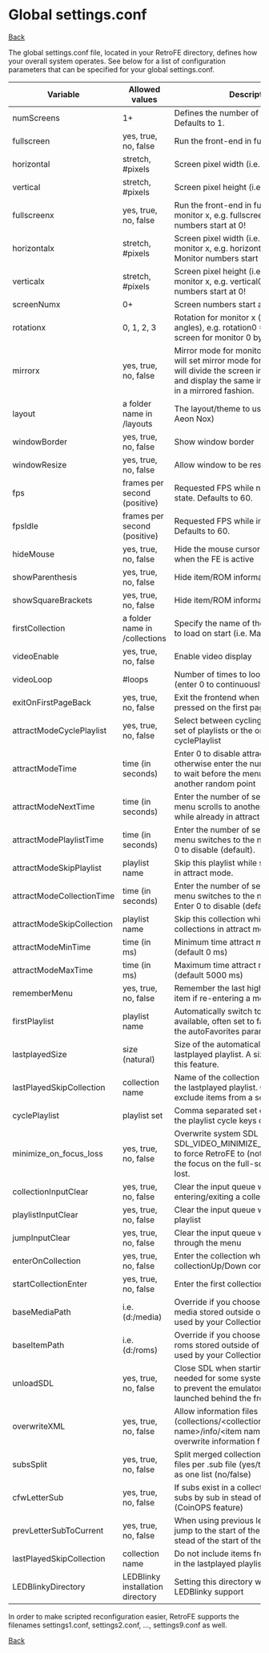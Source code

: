 # Global settings.conf
[Back](README.md)


The global settings.conf file, located in your RetroFE directory,
defines how your overall system operates. See below for a list of
configuration parameters that can be specified for your global
settings.conf.

| Variable                  | Allowed values                   | Description                                                                                                                                                                              |
|---------------------------|----------------------------------|------------------------------------------------------------------------------------------------------------------------------------------------------------------------------------------|
| numScreens                | 1+                               | Defines the number of monitors used. Defaults to 1.                                                                                                                                      |
| fullscreen                | yes, true, no, false             | Run the front-end in fullscreen                                                                                                                                                          |
| horizontal                | stretch, #pixels                 | Screen pixel width (i.e. 1920)                                                                                                                                                           |
| vertical                  | stretch, #pixels                 | Screen pixel height (i.e. 1080)                                                                                                                                                          |
| fullscreenx               | yes, true, no, false             | Run the front-end in fullscreen on monitor x, e.g. fullscreen0 = no. Monitor numbers start at 0!                                                                                         |
| horizontalx               | stretch, #pixels                 | Screen pixel width (i.e. 1920) for monitor x, e.g. horizontal0 = 1920. Monitor numbers start at 0!                                                                                       |
| verticalx                 | stretch, #pixels                 | Screen pixel height (i.e. 1080) for monitor x, e.g. vertical0 = 1080. Monitor numbers start at 0!                                                                                        |
| screenNumx                | 0+                               | Screen numbers start at 0!                                                                                                                                                               |
| rotationx                 | 0, 1, 2, 3                       | Rotation for monitor x (in 90 degree angles), e.g. rotation0 = 1 will rotate the screen for monitor 0 by 90 degrees.                                                                     |
| mirrorx                   | yes, true, no, false             | Mirror mode for monitor x, e.g. mirror0 will set mirror mode for monitor 0. This will divide the screen into two halves, and display the same images in each half in a mirrored fashion. |
| layout                    | a folder name in /layouts        | The layout/theme to use for RetroFE (i.e. Aeon Nox)                                                                                                                                      |
| windowBorder              | yes, true, no, false             | Show window border                                                                                                                                                                       |
| windowResize              | yes, true, no, false             | Allow window to be resized                                                                                                                                                               |
| fps                       | frames per second (positive)     | Requested FPS while not in the idle state. Defaults to 60.                                                                                                                               |
| fpsIdle                   | frames per second (positive)     | Requested FPS while in the idle state. Defaults to 60.                                                                                                                                   |
| hideMouse                 | yes, true, no, false             | Hide the mouse cursor on the screen when the FE is active                                                                                                                                |
| showParenthesis           | yes, true, no, false             | Hide item/ROM information between ()                                                                                                                                                     |
| showSquareBrackets        | yes, true, no, false             | Hide item/ROM information between \[\]                                                                                                                                                   |
| firstCollection           | a folder name in /collections    | Specify the name of the first collection to load on start (i.e. Main)                                                                                                                    |
| videoEnable               | yes, true, no, false             | Enable video display                                                                                                                                                                     |
| videoLoop                 | #loops                           | Number of times to loop video playback (enter 0 to continuously loop)                                                                                                                    |
| exitOnFirstPageBack       | yes, true, no, false             | Exit the frontend when the back button is pressed on the first page                                                                                                                      |
| attractModeCyclePlaylist  | yes, true, no, false             | Select between cycling through the full set of playlists or the ones defined in the cyclePlaylist                                                                                        |
| attractModeTime           | time (in seconds)                | Enter 0 to disable attract mode, otherwise enter the number of seconds to wait before the menu scrolls to another random point                                                           |
| attractModeNextTime       | time (in seconds)                | Enter the number of seconds before the menu scrolls to another random point while already in attract mode                                                                                |
| attractModePlaylistTime   | time (in seconds)                | Enter the number of seconds before the menu switches to the next playlist. Enter 0 to disable (default).                                                                                 |
| attractModeSkipPlaylist   | playlist name                    | Skip this playlist while switching playlist in attract mode.                                                                                                                             |
| attractModeCollectionTime | time (in seconds)                | Enter the number of seconds before the menu switches to the next collection. Enter 0 to disable (default).                                                                               |
| attractModeSkipCollection | playlist name                    | Skip this collection while switching collections in attract mode.                                                                                                                        |
| attractModeMinTime        | time (in ms)                     | Minimum time attract mode will scroll (default 0 ms)                                                                                                                                     |
| attractModeMaxTime        | time (in ms)                     | Maximum time attract mode will scroll (default 5000 ms)                                                                                                                                  |
| rememberMenu              | yes, true, no, false             | Remember the last highlighted menu item if re-entering a menu                                                                                                                            |
| firstPlaylist             | playlist name                    | Automatically switch to this playlist if it is available, often set to favorites. Replaces the autoFavorites parameter.                                                                  |
| lastplayedSize            | size (natural)                   | Size of the automatically generated lastplayed playlist. A size of 0 disabled this feature.                                                                                              |
| lastPlayedSkipCollection  | collection name                  | Name of the collection not included in the lastplayed playlist. Generally used to exclude items from a settings collection.                                                              |
| cyclePlaylist             | playlist set                     | Comma separated set of playlists that the playlist cycle keys cycle through.                                                                                                             |
| minimize_on_focus_loss    | yes, true, no, false             | Overwrite system SDL default for SDL_VIDEO_MINIMIZE_ON_FOCUS_LOSS to force RetroFE to (not) minimize when the focus on the full-screen window is lost.                                   |
| collectionInputClear      | yes, true, no, false             | Clear the input queue when entering/exiting a collection                                                                                                                                 |
| playlistInputClear        | yes, true, no, false             | Clear the input queue when changing playlist                                                                                                                                             |
| jumpInputClear            | yes, true, no, false             | Clear the input queue when jumping through the menu                                                                                                                                      |
| enterOnCollection         | yes, true, no, false             | Enter the collection when using collectionUp/Down controls                                                                                                                               |
| startCollectionEnter      | yes, true, no, false             | Enter the first collection RetroFE boot                                                                                                                                                  |
| baseMediaPath             | i.e.(d:/media)                   | Override if you choose to have your media stored outside of RetroFE. Can be used by your Collection Settings.conf.                                                                       |
| baseItemPath              | i.e.(d:/roms)                    | Override if you choose to have your roms stored outside of RetroFE. Can be used by your Collection Settings.conf.                                                                        |
| unloadSDL                 | yes, true, no, false             | Close SDL when starting a game. This is needed for some systems like RetroPie to prevent the emulator from being launched behind the front-end.                                          |
| overwriteXML              | yes, true, no, false             | Allow information files (collections/\<collection name>/info/\<item name>.conf) to overwrite information from meta.db                                                                    |
| subsSplit                 | yes, true, no, false             | Split merged collections based on .sub files per .sub file (yes/true) or sort them as one list (no/false)                                                                                |
| cfwLetterSub              | yes, true, no, false             | If subs exist in a collection, jump those subs by sub in stead of by letter (CoinOPS feature)                                                                                            |
| prevLetterSubToCurrent    | yes, true, no, false             | When using previous letter control, it will jump to the start of the current letter in stead of the start of the previous one                                                            |
| lastPlayedSkipCollection  | collection name                  | Do not include items from this collection in the lastplayed playlist                                                                                                                     |
| LEDBlinkyDirectory        | LEDBlinky installation directory | Setting this directory will enable LEDBlinky support                                                                                                                                     |

In order to make scripted reconfiguration easier, RetroFE supports the
filenames settings1.conf, settings2.conf, ..., settings9.conf as well.

[Back](README.md)
